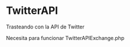TwitterAPI
==========

Trasteando con la API de Twitter

Necesita para funcionar TwitterAPIExchange.php
